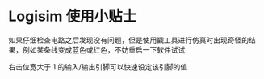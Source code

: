 # Logisim 使用小贴士

如果仔细检查电路之后发现没有问题，但是使用戳工具进行仿真时出现奇怪的结果，例如某条线变成蓝色或红色，不妨重启一下软件试试

右击位宽大于 1 的输入/输出引脚可以快速设定该引脚的值
